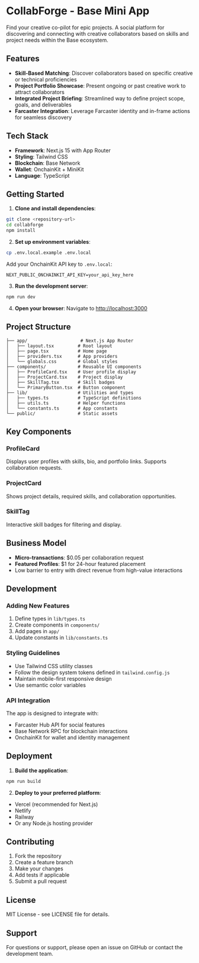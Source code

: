 # CollabForge - Base Mini App

Find your creative co-pilot for epic projects. A social platform for discovering and connecting with creative collaborators based on skills and project needs within the Base ecosystem.

## Features

- **Skill-Based Matching**: Discover collaborators based on specific creative or technical proficiencies
- **Project Portfolio Showcase**: Present ongoing or past creative work to attract collaborators
- **Integrated Project Briefing**: Streamlined way to define project scope, goals, and deliverables
- **Farcaster Integration**: Leverage Farcaster identity and in-frame actions for seamless discovery

## Tech Stack

- **Framework**: Next.js 15 with App Router
- **Styling**: Tailwind CSS
- **Blockchain**: Base Network
- **Wallet**: OnchainKit + MiniKit
- **Language**: TypeScript

## Getting Started

1. **Clone and install dependencies**:
```bash
git clone <repository-url>
cd collabforge
npm install
```

2. **Set up environment variables**:
```bash
cp .env.local.example .env.local
```

Add your OnchainKit API key to `.env.local`:
```
NEXT_PUBLIC_ONCHAINKIT_API_KEY=your_api_key_here
```

3. **Run the development server**:
```bash
npm run dev
```

4. **Open your browser**:
Navigate to [http://localhost:3000](http://localhost:3000)

## Project Structure

```
├── app/                    # Next.js App Router
│   ├── layout.tsx         # Root layout
│   ├── page.tsx           # Home page
│   ├── providers.tsx      # App providers
│   └── globals.css        # Global styles
├── components/            # Reusable UI components
│   ├── ProfileCard.tsx    # User profile display
│   ├── ProjectCard.tsx    # Project display
│   ├── SkillTag.tsx       # Skill badges
│   └── PrimaryButton.tsx  # Button component
├── lib/                   # Utilities and types
│   ├── types.ts           # TypeScript definitions
│   ├── utils.ts           # Helper functions
│   └── constants.ts       # App constants
└── public/                # Static assets
```

## Key Components

### ProfileCard
Displays user profiles with skills, bio, and portfolio links. Supports collaboration requests.

### ProjectCard
Shows project details, required skills, and collaboration opportunities.

### SkillTag
Interactive skill badges for filtering and display.

## Business Model

- **Micro-transactions**: $0.05 per collaboration request
- **Featured Profiles**: $1 for 24-hour featured placement
- Low barrier to entry with direct revenue from high-value interactions

## Development

### Adding New Features

1. Define types in `lib/types.ts`
2. Create components in `components/`
3. Add pages in `app/`
4. Update constants in `lib/constants.ts`

### Styling Guidelines

- Use Tailwind CSS utility classes
- Follow the design system tokens defined in `tailwind.config.js`
- Maintain mobile-first responsive design
- Use semantic color variables

### API Integration

The app is designed to integrate with:
- Farcaster Hub API for social features
- Base Network RPC for blockchain interactions
- OnchainKit for wallet and identity management

## Deployment

1. **Build the application**:
```bash
npm run build
```

2. **Deploy to your preferred platform**:
- Vercel (recommended for Next.js)
- Netlify
- Railway
- Or any Node.js hosting provider

## Contributing

1. Fork the repository
2. Create a feature branch
3. Make your changes
4. Add tests if applicable
5. Submit a pull request

## License

MIT License - see LICENSE file for details.

## Support

For questions or support, please open an issue on GitHub or contact the development team.
